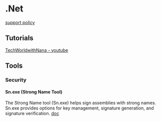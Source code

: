 # .Net

[support policy](https://dotnet.microsoft.com/en-us/platform/support/policy/dotnet-core)  

## Tutorials

[TechWorldwithNana - youtube](https://www.youtube.com/@TechWorldwithNana)  


## Tools

### Security

#### Sn.exe (Strong Name Tool)

The Strong Name tool (Sn.exe) helps sign assemblies with strong names. Sn.exe provides options for key management, signature generation, and signature verification.
[doc](https://learn.microsoft.com/en-us/dotnet/framework/tools/sn-exe-strong-name-tool)
